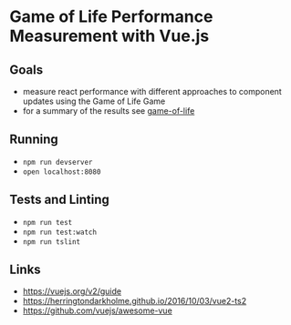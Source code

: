 Game of Life Performance Measurement with Vue.js
===========================================================

Goals
-----

- measure react performance with different approaches to component updates using the Game of Life Game
- for a summary of the results see [game-of-life](https://github.com/vanmeegen/game-of-life)


Running
-------

- `npm run devserver`
- `open localhost:8080`
 
Tests and Linting
-----------------
- `npm run test`
- `npm run test:watch`
- `npm run tslint`

Links
-----
- https://vuejs.org/v2/guide
- https://herringtondarkholme.github.io/2016/10/03/vue2-ts2
- https://github.com/vuejs/awesome-vue

